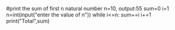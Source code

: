 #print the sum of first n natural number n=10, output:55
sum=0
i=1
n=int(input("enter the value of n"))
while i<=n:
   sum+=i
   i+=1
print("Total",sum)
